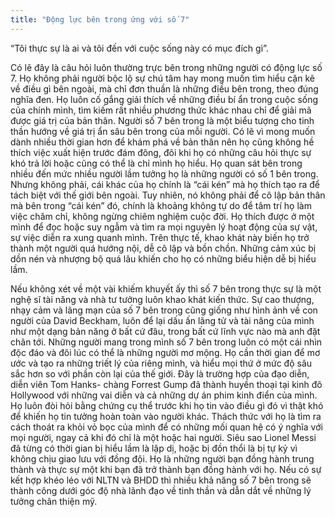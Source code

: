 ```yaml
---
title: "Động lực bên trong ứng với số 7"
---
```

“Tôi thực sự là ai và tôi đến với cuộc sống này có mục đích gì”.

Có lẽ đây là câu hỏi luôn thường trực bên trong những người có động lực số 7. Họ không phải người bộc lộ sự chú tâm hay mong muốn tìm hiểu cặn kẽ về điều gì bên ngoài, mà chỉ đơn thuần là những điều bên trong, theo đúng nghĩa đen. Họ luôn cố gắng giải thích về những điều bí ẩn trong cuộc sống của chính mình, tìm kiếm rất nhiều phương thức khác nhau chỉ để giải mã được giá trị của bản thân. Người số 7 bên trong là một biểu tượng cho tinh thần hướng về giá trị ẩn sâu bên trong của mỗi người. Có lẽ vì mong muốn dành nhiều thời gian hơn để khám phá về bản thân nên họ cũng không hề thích việc xuất hiện trước đám đông, đôi khi họ có những câu hỏi thực sự khó trả lời hoặc cũng có thể là chỉ mình họ hiểu. Họ quan sát bên trong nhiều đến mức nhiều người lầm tưởng họ là những người có số 1 bên trong. Nhưng không phải, cái khác của họ chính là “cái kén” mà họ thích tạo ra để tách biệt với thế giới bên ngoài. Tuy nhiên, nó không phải để cô lập bản thân mà bên trong “cái kén” đó, chính là khoảng không tự do để tâm trí họ làm việc chăm chỉ, không ngừng chiêm nghiệm cuộc đời. Họ thích được ở một mình để đọc hoặc suy ngẫm và tìm ra mọi nguyên lý hoạt động của sự vật, sự việc diễn ra xung quanh mình. Trên thực tế, khao khát này biến họ trở thành một người quá hướng nội, dễ cô lập và bồn chồn. Những cảm xúc bị dồn nén và nhượng bộ quá lâu khiến cho họ có những biểu hiện dễ bị hiểu lầm. 

Nếu không xét về một vài khiếm khuyết ấy thì số 7 bên trong thực sự là một nghệ sĩ tài năng và nhà tư tưởng luôn khao khát kiến thức. Sự cao thượng, nhạy cảm và lãng  mạn của số 7 bên trong cũng giống như hình ảnh về con người của David Beckham, luôn để lại dấu ấn lãng tử và tài năng của mình như một dạng bản năng ở bất cứ đâu, trong bất cứ lĩnh vực nào mà anh đặt chân tới. 
Những người mang trong mình số 7 bên trong luôn có một cái nhìn độc đáo và đôi lúc có thể là những người mơ mộng. Họ cần thời gian để mơ ước và tạo ra những triết lý của riêng mình, và hiểu mọi thứ ở mức độ sâu sắc hơn so với phần còn lại của thế giới. Đây là trường hợp của đạo diễn, diễn viên Tom Hanks- chàng Forrest Gump đã thành huyền thoại tại kinh đô Hollywood với những vai diễn và cả những dự án phim kinh điển của mình. Họ luôn đòi hỏi bằng chứng cụ thể trước khi họ tin vào điều gì đó vì thật khó để khiến họ tin tưởng hoàn toàn vào người khác. Thách thức với họ là tìm ra cách thoát ra khỏi vỏ bọc của mình để có những mối quan hệ có ý nghĩa với mọi người, ngay cả khi đó chỉ là một hoặc hai người. Siêu sao Lionel Messi đã từng có thời gian bị hiểu lầm là lập dị, hoặc bị đồn thổi là bị tự kỷ vì không chịu giao lưu với đồng đội. Họ là những người bạn đồng hành trung thành và thực sự một khi bạn đã trở thành bạn đồng hành với họ. Nếu có sự kết hợp khéo léo với NLTN và BHDD thì nhiều khả năng số 7 bên trong sẽ thành công dưới góc độ nhà lãnh đạo về tinh thần và dẫn dắt về những lý tưởng chân thiện mỹ.
